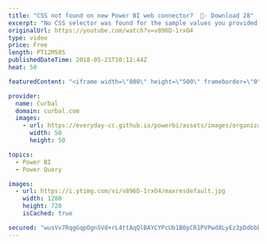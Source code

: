 ```yaml
---
title: "CSS not found on new Power BI web connector?  😬- Download 28"
excerpt: "No CSS selector was found for the sample values you provided.  Are you having issues with the new connector? No problem, In this video I will show you how to help Power Query scrape websites that you couldnt do before.  Link to pbix file:  Go to our Download Center/ community downloads and get file #28:"
originalUrl: https://youtube.com/watch?v=v896D-1rxO4
type: video
price: Free
length: PT12M58S
publishedDateTime: 2018-05-21T10:12:44Z
heat: 50

featuredContent: "<iframe width=\"800\" height=\"500\" frameborder=\"0\" src=\"https://www.youtube.com/embed/v896D-1rxO4\" allow=\"accelerometer; autoplay; encrypted-media; gyroscope; picture-in-picture\" allowfullscreen></iframe>"

provider:
  name: Curbal
  domain: curbal.com
  images:
    - url: https://everyday-cc.github.io/powerbi/assets/images/organizations/curbal.com-50x50.jpg
      width: 50
      height: 50

topics:
  - Power BI
  - Power Query

images:
  - url: https://i.ytimg.com/vi/v896D-1rxO4/maxresdefault.jpg
    width: 1280
    height: 720
    isCached: true

secured: "wusVv7RqgGqpOgnSVd+rL4ttAqQlBAYCYPcUb1B0pCR1PVPwd8LyEz2pDdbbbQpI+7tjvwU+9WKnIy3Zs/udHEjLUAepfsp60xbw8UIwdW+UiQu1Ae50Yv/F9RmTEvD4lZpSaIuXdgNTSgdmsDKcL1EKM5QfxNmAou+c5m5H9vYpk9rq8xhvaWGBWp+SnISpFzscXnLnrLeE6GTYsM3Q9106DRAtosQmmaaiqJe8NEkNje1NfWKuq4AS7jU7bMfi4mC8fMqh7sRvirelpOXmN26+iRjUNaH7zTPL56ReHhSs1LJzC16dI79t9OwstLrvT/RxksFMnT1iDjwnuTE0Iae7ThlFqxCBNDgVX9XHGtrLy2CTV/sweDYlftUFW0sRzh1E9vQlGMfhRY1c6HUDKCiCKqiDCQ4krGrHyJ2U9P4=;unuRs2mjsX3Dd1emtjLaEA=="
---
```


